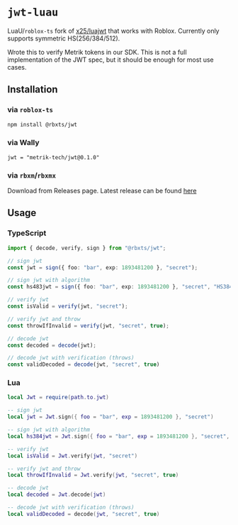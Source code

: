 # `jwt-luau`

LuaU/`roblox-ts` fork of [x25/luajwt](https://github.com/x25/luajwt) that works with Roblox. Currently only supports symmetric HS(256/384/512).

Wrote this to verify Metrik tokens in our SDK. This is not a full implementation of the JWT spec, but it should be enough for most use cases.

## Installation

### via `roblox-ts`
```bash
npm install @rbxts/jwt
```
### via Wally
```
jwt = "metrik-tech/jwt@0.1.0"
```
### via `rbxm`/`rbxmx`
Download from Releases page. Latest release can be found [here](
    https://github.com/metrik-tech/jwt-luau/releases/latest
)

## Usage

### TypeScript
```ts
import { decode, verify, sign } from "@rbxts/jwt";

// sign jwt
const jwt = sign({ foo: "bar", exp: 1893481200 }, "secret");

// sign jwt with algorithm
const hs483jwt = sign({ foo: "bar", exp: 1893481200 }, "secret", "HS384");

// verify jwt
const isValid = verify(jwt, "secret");

// verify jwt and throw
const throwIfInvalid = verify(jwt, "secret", true);

// decode jwt
const decoded = decode(jwt);

// decode jwt with verification (throws)
const validDecoded = decode(jwt, "secret", true)
```

### Lua
```lua
local Jwt = require(path.to.jwt)

-- sign jwt
local jwt = Jwt.sign({ foo = "bar", exp = 1893481200 }, "secret")

-- sign jwt with algorithm
local hs384jwt = Jwt.sign({ foo = "bar", exp = 1893481200 }, "secret", "HS384")

-- verify jwt
local isValid = Jwt.verify(jwt, "secret")

-- verify jwt and throw
local throwIfInvalid = Jwt.verify(jwt, "secret", true)

-- decode jwt
local decoded = Jwt.decode(jwt)

-- decode jwt with verification (throws)
local validDecoded = decode(jwt, "secret", true)
```




